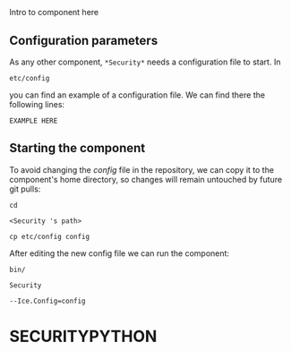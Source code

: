 ```
```
#
``` Security
```
Intro to component here


## Configuration parameters
As any other component,
``` *Security* ```
needs a configuration file to start. In

    etc/config

you can find an example of a configuration file. We can find there the following lines:

    EXAMPLE HERE

    
## Starting the component
To avoid changing the *config* file in the repository, we can copy it to the component's home directory, so changes will remain untouched by future git pulls:

    cd

``` <Security 's path> ```

    cp etc/config config
    
After editing the new config file we can run the component:

    bin/

```Security ```

    --Ice.Config=config
# SECURITYPYTHON
